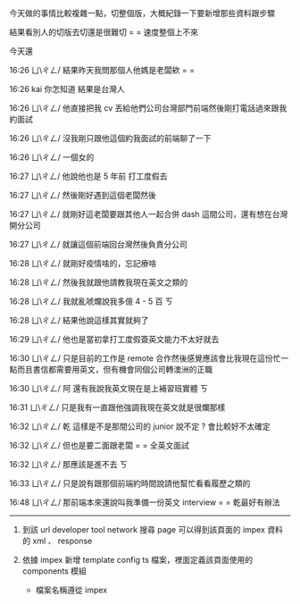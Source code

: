 今天做的事情比較複雜一點，切整個版，大概紀錄一下要新增那些資料跟步驟

結果看別人的切版去切還是很難切 = = 速度整個上不來

今天還

16:26 ㄩ\ㄔㄥ/ 結果昨天我問那個人他媽是老闆欸 = =

16:26 kai 你怎知道 結果是台灣人

16:26 ㄩ\ㄔㄥ/ 他直接把我 cv 丟給他們公司台灣部門前端然後剛打電話過來跟我約面試

16:26 ㄩ\ㄔㄥ/ 沒我剛只跟他這個約我面試的前端聊了一下

16:26 ㄩ\ㄔㄥ/ 一個女的

16:27 ㄩ\ㄔㄥ/ 他說他也是 5 年前 打工度假去

16:27 ㄩ\ㄔㄥ/ 然後剛好遇到這個老闆然後

16:27 ㄩ\ㄔㄥ/ 就剛好這老闆要跟其他人一起合併 dash 這間公司，還有想在台灣開分公司

16:27 ㄩ\ㄔㄥ/ 就讓這個前端回台灣然後負責分公司

16:28 ㄩ\ㄔㄥ/ 就剛好疫情啥的，忘記療啥

16:28 ㄩ\ㄔㄥ/ 然後我就跟他請教我現在英文之類的

16:28 ㄩ\ㄔㄥ/ 我就亂唬爛說我多億 4 - 5 百 ㄎ

16:28 ㄩ\ㄔㄥ/ 結果他說這樣其實就夠了

16:29 ㄩ\ㄔㄥ/ 他也是當初拿打工度假簽英文能力不太好就去

16:30 ㄩ\ㄔㄥ/ 只是目前的工作是 remote 合作然後感覺應該會比我現在這份忙一點而且書信都需要用英文，但有機會同個公司轉澳洲的正職

16:30 ㄩ\ㄔㄥ/ 阿 還有我說我英文現在是上補習班實體 ㄎ

16:31 ㄩ\ㄔㄥ/ 只是我有一直跟他強調我現在英文就是很爛那樣

16:32 ㄩ\ㄔㄥ/ 乾 這樣是不是那間公司的 junior 說不定 ? 會比較好不太確定

16:32 ㄩ\ㄔㄥ/ 但也是要二面跟老闆 = = 全英文面試

16:32 ㄩ\ㄔㄥ/ 那應該是進不去 ㄎ

16:33 ㄩ\ㄔㄥ/ 只是說有跟那個前端約時間說請他幫忙看看履歷之類的

16:48 ㄩ\ㄔㄥ/ 那前端本來還說叫我準備一份英文 interview = = 乾最好有辦法

---

1. 到該 url developer tool network 搜尋 page 可以得到該頁面的 impex 資料的 xml 、 response

2. 依據 impex 新增 template config ts 檔案，裡面定義該頁面使用的 components 模組
   * 檔案名稱遵從 impex <template> 欄位
   * slot 需添加 impex 內所有 contentSlot <position> 此資料影響 UI 排版次序
   * commonSlot 包含共用 slot ex. sitelogo sitelanguage

3. 將上述新增的 ts 檔案路徑綁定到 index.ts 共同匯出給 page-layout.config.ts 使用
4. 將上述新增的 ts 檔案元件匯入新增綁定到 page-layout.config.ts
5. 將上述新增的 ts 檔案元件匯入新增綁定到 template-style-config.ts
6. 頁面 scss 檔名參考 e2-promotion-multiple-brand-page.scss 新增到指定位置 assets\scss\pages
7. 將 scss 路徑添加到 group\projects\pnshk\src\assets\scss\components\slot\_index.scss
8. 將 scss 路徑添加到 angular.json
9. component 分為 ( 全新 pns_fronted? / 共用 )
   * 新增共用 component 首先搜尋該元件的 module typecode 確認名稱是否跟 impex 相同
   * 透過 module 內的 ConfigModule.withConfig 去串接元件，如果是新的 module 需到 gl-dev-migrate.module.ts 註冊
  

## 修改

---

D:\Desk\Cases\Zilu\Case\group\Project\angular.json

"styles": [
              {
                "input": "projects/pnshk/src/assets/scss/pages/e2-food-angel-page.scss",
                "bundleName": "e2-food-angel-page",
                "inject": false
              }
          ]

---

D:\Desk\Cases\Zilu\Case\group\Project\projects\pnshk\src\app\modules\gl-dev-migrate.module.ts

import { PnsAccountOrderHistoryDetailModule } from '../../components/account/pns-account-order-history-detail/pns-account-order-history-detail.module';
import { PnsAccountOrderHistoryEnquiryModule } from '../../components/account/pns-account-order-history-enquiry/pns-account-order-history-enquiry.module';
import { PnsAccountOrderHistoryReviewModule } from '../../components/account/pns-account-order-history-review/pns-account-order-history-review.module';
import { PnsEstampDescriptionModule } from '../../components/account/pns-estamp-description/pns-estamp-description.module';
import { PnsEstampRedemptionProductsModule } from '../../components/account/pns-estamp-redemption-products/pns-estamp-redemption-products.module';
import { PnsEstampTitleModule } from '../../components/account/pns-estamp-title/pns-estamp-title.module';
import { PnsOrderTitleModule } from '../../components/account/pns-order-title/pns-order-title.module';
import { PnsRecentOrderModule } from '../../components/account/pns-recent-order/pns-recent-order.module';
import { E2BundlePageModule } from '../../components/bundle/e2-bundle-page/e2-bundle-page.module';
import { PnsShareShoppingListModule } from '../../components/cart/pns-share-shopping-list/pns-share-shopping-list.module';
import { PnsFaqContentModule } from '../../components/cms/pns-faq-content/pns-faq-content.module';
import { PnsFaqTitleModule } from '../../components/cms/pns-faq-title/pns-faq-title.module';
import { PnsProductCategoryModule } from '../../components/cms/pns-product-category/pns-product-category.module';
import { PnsHotPotSummerModule } from '../../components/homepage/pns-hot-pot-summer/pns-hot-pot-summer.module';
import { PnsPromoCategoryTabModule } from '../../components/homepage/pns-promo-category-tab/pns-promo-category-tab.module';
import { PnsPromotionBannerModule } from '../../components/homepage/pns-promotion-banner/pns-promotion-banner.module';
import { PnsPromotionProductModule } from '../../components/homepage/pns-promotion-product/pns-promotion-product.module';
import { PnsAlertNotifyMeModule } from '../../components/other/pns-alert-notify-me/pns-alert-notify-me.module';
import { PnsHelpFaqModule } from '../../components/other/pns-help-faq/pns-help-faq.module';
import { PnsStaticMenuModule } from '../../components/other/pns-static-menu/pns-static-menu.module';
import { PnsBrandLogoModule } from '../../components/product/pns-brand-logo/pns-brand-logo.module';
import { PnsPromotionDetailsModule } from '../../components/product/pns-promotion-details/pns-promotion-details.module';

imports: [
PnsHelpFaqModule,
]

---

D:\Desk\Cases\Zilu\Case\group\Project\projects\pnshk\src\app\page-layout\page-layout.config.ts

import {
  FoodAngelPageConfig,
} from './page-template';

layoutSlots: {
      ...FoodAngelPageConfig,
}

---

D:\Desk\Cases\Zilu\Case\group\Project\projects\pnshk\src\app\page-layout\template-style-config.ts

export const templateStyle = {
  e2FoodAngelPageTemplate: 'e2-food-angel-page',
}

---

D:\Desk\Cases\Zilu\Case\group\Project\projects\pnshk\src\app\page-layout\page-template\index.ts

export * from './e2-new-account-review-by-token-page.config';

---

## 新增

D:\Desk\Cases\Zilu\Case\group\Project\projects\pnshk\src\app\page-layout\page-template\e2-food-angel-page.config.ts

import { LayoutSlotConfig } from '@spartacus/storefront';
import { commonSlots } from './shared/common-slots.config';

export const FoodAngelPageConfig: LayoutSlotConfig = {
  e2FoodAngelPageTemplate: {
    ...commonSlots,
    md: {
      slots: [
        'FoodAngelTopBanner',
        'FoodAngelIntroduction',
        'FoodAngelCategoryList',
        'FoodAngelEvent',
        'FoodAngelPastEvent',
        'FoodAngelFaq',
        'FoodAngelMachine',
        'FoodAngelTandC',
      ],
    },
    xs: {
      slots: [
        'FoodAngelTopBanner',
        'FoodAngelIntroduction',
        'FoodAngelCategoryList',
        'FoodAngelEvent',
        'FoodAngelPastEvent',
        'FoodAngelFaq',
        'FoodAngelMachine',
        'FoodAngelTandC',
      ],
    },
  },
};

---

D:\Desk\Cases\Zilu\Case\group\Project\projects\pnshk\src\assets\img\pns-help-faq-arrow.svg

<svg width="20" height="15" viewBox="0 0 20 15" fill="none" xmlns="http://www.w3.org/2000/svg">
    <path d="m10 4.512 7.561 9.262c.558.684 1.463.684 2.02 0 .559-.683.559-1.791 0-2.475L11.012.8C10.451.116 9.547.116 8.99.8L.418 11.3c-.557.684-.557 1.792 0 2.475.558.684 1.463.684 2.02 0L10 4.512z" fill="#80C341"/>
</svg>

---

D:\Desk\Cases\Zilu\Case\group\Project\projects\pnshk\src\assets\scss\pages\e2-food-angel-page.scss

@import '../general';

.e2FoodAngelPageTemplate {
  @extend %pnsFoodAngelTandC !optional;
  @extend %pnsFoodAngelTopBanner !optional;
  @extend %pnsFoodAngelEvent !optional;
  @extend %pnsFoodAngelPastEvent !optional;
  @extend %pnsFoodAngelIntroduction !optional;
  @extend %pnsFoodAngelFaq !optional;
  @extend %pnsFoodAngelCategoryList !optional;
  @extend %pnsFoodAngelMachine !optional;
  @include showTemplate;

  background-color: #faf8f1;
  clear: both;
  min-width: 100%;
  .FoodAngelTopBanner {
    img {
      position: absolute;
      top: 0;
      left: 0;
      width: 100%;
    }
    @media (max-width: 600px) {
      img {
        margin-left: -250px;
        min-width: 230%;
        overflow: hidden;
      }
    }
  }
  .FoodAngelIntroduction,
  .FoodAngelCategoryList,
  .FoodAngelEvent,
  .FoodAngelPastEvent,
  .FoodAngelFaq,
  .FoodAngelMachine,
  .FoodAngelTandC {
    width: 100%;
    max-width: 1280px;
    padding: 0 90px;
    margin: 0 auto;
    display: grid;
    margin-top: 60px;
    @include breakpoint(sm-max) {
      padding: 0 10px;
    }
  }
  .FoodAngelIntroduction {
    margin-top: 500px;
    img {
      display: block;
      margin: 0 auto;
    }
    div {
      margin-top: 20px;
      font-family: PingFangHK;
      font-size: 16px;
      line-height: 1.8;
      letter-spacing: 2px;
      text-align: center;
      color: #434542;
    }
    @media (max-width: 600px) {
      margin-top: 300px;
    }
  }

  .FoodAngelPastEvent {
    margin-top: 60px;
    img {
      margin-top: 60px;
      display: block;
      margin: 0 auto;
    }
    div {
      margin-top: 20px;
      font-family: PingFangHK;
      font-size: 16px;
      line-height: 1.8;
      letter-spacing: 2px;
      text-align: center;
      color: #434542;
    }
  }
  @media (max-width: 600px) {
    .FoodAngelCategoryList {
      display: grid;
      flex-wrap: wrap;
      grid-template-columns: 160px 160px;

      e2-banner:nth-child(2),
      e2-banner:nth-child(6) {
        img {
          position: relative;
          top: 30px;
        }
      }
      e2-banner {
        width: 148.2px;
        height: 106.7px;
        border-radius: 100px;
        margin-top: 80px;
        background-color: hsl(91, 52%, 51%, 0.1);
        a {
          text-decoration: none;
          position: relative;
          bottom: 20px;
          img {
            width: 122.5px;
            height: 122.5px;
            margin-left: 30px;
            position: relative;
            top: 6px;
          }
          p {
            padding-top: 5px;
            height: 40px;
            width: 150px;
            font-size: 16px;
            text-align: center;
            border-radius: 33px;
            background-color: #fff;
            color: #80c341;
          }
        }
      }
    }
  }
  @media (min-width: 600px) {
    .FoodAngelCategoryList {
      display: flex;
      flex-wrap: wrap;
      justify-content: space-around;
      e2-banner:nth-child(2),
      e2-banner:nth-child(6) {
        img {
          position: relative;
          top: 50px;
        }
      }
      e2-banner {
        padding: 15px;
        a {
          text-decoration: none;
          img {
            position: relative;
            top: 10px;
            width: 200px;
            height: 200px;
          }
          p {
            padding-top: 5px;
            bottom: 10px;
            font-size: 24px;
            text-align: center;
            border-radius: 33px;
            background-color: #fff;
            height: 40px;
            width: 200px;
            color: #80c341;
          }
        }
      }
    }
  }
  @media (max-width: 600px) {
    .FoodAngelFaq {
      margin-top: 60px;
      padding-bottom: 30px;

      e2-media {
        img {
          display: block;
          margin: 0;
        }
      }
      pns-help-faq {
        width: 330px;
        height: auto;
        background-color: #fff;
        justify-content: space-between;
        align-items: center;
        margin-top: 30px;
        font-family: PingFangHK;
        border-radius: 20px;
        padding: 20px;
        box-shadow: 0 0 20px 0 rgba(0, 0, 0, 0.1);
        .faq-item {
          cursor: pointer;
          color: #80c341;
          font-size: 20px;
          font-weight: 600;
          letter-spacing: 2px;
          border-radius: 20px;
          .arrow-down {
            transform: rotate(180deg);
          }
          img {
            float: right;
            position: relative;
            bottom: 20px;
          }
        }
        .faq-response {
          display: flex;
          flex-direction: row;
          padding-top: 16px;
          .content {
            font-size: 16px;
            line-height: 1.8;
            letter-spacing: 2px;
            text-align: left;
            color: #979797;
            width: 320px;
            height: 580px;
          }
          .logo {
            display: none;
          }
        }
      }
    }
  }

  @media (min-width: 600px) {
    .FoodAngelFaq {
      margin-top: 60px;
      padding-bottom: 30px;

      e2-media {
        img {
          display: block;
          margin: 0 auto;
        }
      }

      pns-help-faq {
        width: 980px;
        height: auto;
        background-color: #fff;
        justify-content: space-between;
        align-items: center;
        margin-top: 30px;
        font-family: PingFangHK;
        border-radius: 20px;
        padding: 20px;
        box-shadow: 0 0 20px 0 rgba(0, 0, 0, 0.1);
        .faq-item {
          cursor: pointer;
          color: #80c341;
          font-size: 24px;
          font-weight: 600;
          letter-spacing: 2px;
          border-radius: 20px;
          .arrow-down {
            transform: rotate(180deg);
          }
          img {
            float: right;
            position: relative;
            bottom: 25px;
          }
        }

        .faq-response {
          display: flex;
          flex-direction: row;
          padding-top: 16px;
          .content {
            font-size: 14px;
            line-height: 1.8;
            letter-spacing: 2px;
            text-align: left;
            color: #979797;
            width: 763px;
            height: 200px;
          }
          img {
            margin-right: 20px;
            width: 140px;
            height: 170px;
          }
        }
      }
    }
  }

  @media (max-width: 600px) {
    .FoodAngelMachine {
      display: flex;
      flex-direction: row;
      flex-wrap: wrap;
      e2-banner:first-child,
      e2-banner:nth-child(2) {
        width: 160px;
        height: 200px;
      }
      e2-banner:nth-child(3) {
        display: block;
        margin: 0 auto;
      }
      e2-banner:nth-child(4) {
        display: block;
        margin: 0 auto;
        margin-bottom: 20px;
        img {
          margin-top: 40px;
        }
      }
      e2-paragraph {
        line-height: 1.8;
        margin-bottom: 60px;
        font-size: 14px;
        text-align: center;
        border-radius: 33px;
        letter-spacing: 2px;
        font-family: PingFangHK;
        color: #434542;
      }
      e2-banner:nth-last-child(1),
      e2-banner:nth-last-child(2),
      e2-banner:nth-last-child(3) {
        width: 100px;
        height: 149px;
        background-color: #fff;
        margin-right: 8px;
        img {
          padding-top: 20px;
          width: 105px;
          height: 129px;
        }
      }
    }
  }
  @media (min-width: 600px) {
    .FoodAngelMachine {
      display: flex;
      flex-direction: row;
      flex-wrap: wrap;

      e2-banner:first-child,
      e2-banner:nth-child(2),
      e2-banner:nth-child(3) {
        display: block;
        margin: 0 auto;
      }
      e2-banner:nth-child(4) {
        display: block;
        margin: 0 auto;
        margin-bottom: 20px;
        img {
          margin-top: 60px;
        }
      }
      e2-paragraph {
        margin-bottom: 60px;
        font-size: 16px;
        text-align: center;
        border-radius: 33px;
        letter-spacing: 2px;
        line-height: 1.8;
        font-family: PingFangHK;
        color: #434542;
      }
      e2-banner:nth-last-child(1),
      e2-banner:nth-last-child(2),
      e2-banner:nth-last-child(3) {
        width: 226px;
        height: 301px;
        background-color: #fff;
        margin: 60px;
        img {
          padding-top: 20px;
          width: 213px;
          height: 261px;
        }
      }
    }
  }
  @media (max-width: 600px) {
    .FoodAngelTandC {
      pns-help-faq {
        width: 330px;
        height: auto;
        background-color: #fff;
        justify-content: space-between;
        align-items: center;
        margin-top: 30px;
        font-family: PingFangHK;
        border-radius: 20px;
        padding: 20px;
        box-shadow: 0 0 20px 0 rgba(0, 0, 0, 0.1);
        .faq-item {
          cursor: pointer;
          color: #80c341;
          font-size: 16px;
          font-weight: 600;
          letter-spacing: 2px;
          border-radius: 20px;
          .arrow-down {
            transform: rotate(180deg);
          }
          img {
            float: right;
            position: relative;
            bottom: 25px;
          }
        }
        .faq-response {
          display: flex;
          flex-direction: row;
          padding-top: 16px;
          .content {
            font-size: 14px;
            line-height: 1.8;
            letter-spacing: 2px;
            text-align: left;
            color: #979797;
            width: 300px;
            height: auto;
          }
          img {
            display: none;
          }
        }
      }
    }
  }
  @media (min-width: 600px) {
    .FoodAngelTandC {
      position: relative;
      left: 350px;

      pns-help-faq {
        width: 470px;
        max-height: auto;
        background-color: #fff;
        align-items: center;
        margin-top: 30px;
        font-family: PingFangHK;
        border-radius: 20px;
        padding: 20px;
        box-shadow: 0 0 20px 0 rgba(0, 0, 0, 0.1);
        .faq-item {
          cursor: pointer;
          color: #80c341;
          font-size: 24px;
          font-weight: 600;
          letter-spacing: 2px;
          border-radius: 20px;
          .arrow-down {
            transform: rotate(180deg);
          }
          img {
            float: right;
            position: relative;
            bottom: 25px;
          }
        }

        .faq-response {
          display: flex;
          flex-direction: row;
          .content {
            align-self: stretch;
            font-family: PingFangHK;
            font-size: 12px;
            line-height: 1.8;
            letter-spacing: 2px;
            text-align: left;
            color: #979797;
          }
          .log {
            visibility: hidden;
          }
        }
      }
    }
  }
}

---

D:\Desk\Cases\Zilu\Case\group\Project\projects\pnshk\src\components\other\pns-help-faq\pns-help-faq.component.html

<ng-container *ngIf="component$ | async as data">
  <div class="faq-item" (click)="isActive$.next(!isActive$.value)">
    <div class="faq-context">{{ data.question }}</div>
    <img
      src="assets/img/pns-help-faq-arrow.svg"
      [ngClass]="(isActive$ | async) ? 'arrow-up' : 'arrow-down'"
    />
  </div>

  <div
    class="faq-response"
    [class.active]="isActive$ | async"
    *ngIf="isActive$ | async"
  >
    <div class="content" [innerHTML]="data.answer"></div>
    <div class="logo">
      <img alt="" src="assets/img/share/food_angel_img.png" />
    </div>
  </div>
</ng-container>

---

D:\Desk\Cases\Zilu\Case\group\Project\projects\pnshk\src\components\other\pns-help-faq\pns-help-faq.component.ts

import { Component, OnDestroy, OnInit } from '@angular/core';
import { E2HelpFaqCMSComponent } from '@elab/e2-lib/core';
import { CmsService } from '@spartacus/core';
import { CmsComponentData } from '@spartacus/storefront';
import { BehaviorSubject, Observable } from 'rxjs';
import { map, switchMap, take, tap } from 'rxjs/operators';

@Component({
  selector: 'pns-help-faq',
  templateUrl: './pns-help-faq.component.html',
})
export class PnsHelpFaqComponent implements OnInit, OnDestroy {
  component$: Observable<E2HelpFaqCMSComponent> = this.cmsService
    .getContentSlot('FoodAngelFaq')
    .pipe(
      map(p => p.components),
      map(components =>
        components.filter(item => item.typeCode === 'E2HelpFaqComponent')
      ),
      switchMap(components =>
        this.componentData.data$.pipe(
          take(1),
          tap(data => {
            if (data && components.length > 0) {
              this.isActive$.next(data.uid === components[0].uid);
            }
          })
        )
      )
    );

  isActive$ = new BehaviorSubject(false);

  constructor(
    private cmsService: CmsService,
    public componentData: CmsComponentData<E2HelpFaqCMSComponent>
  ) {}

  ngOnInit(): void {}

  ngOnDestroy(): void {
    this.isActive$?.unsubscribe();
  }
}

---

D:\Desk\Cases\Zilu\Case\group\Project\projects\pnshk\src\components\other\pns-help-faq\pns-help-faq.module.ts

import { CommonModule } from '@angular/common';
import { NgModule } from '@angular/core';
import { ConfigModule } from '@spartacus/core';
import { PnsHelpFaqComponent } from './pns-help-faq.component';

@NgModule({
  declarations: [PnsHelpFaqComponent],
  imports: [
    CommonModule,
    ConfigModule.withConfig({
      cmsComponents: {
        E2HelpFaqComponent: {
          component: PnsHelpFaqComponent,
        },
      },
    }),
  ],
})
export class PnsHelpFaqModule {}

---
        
